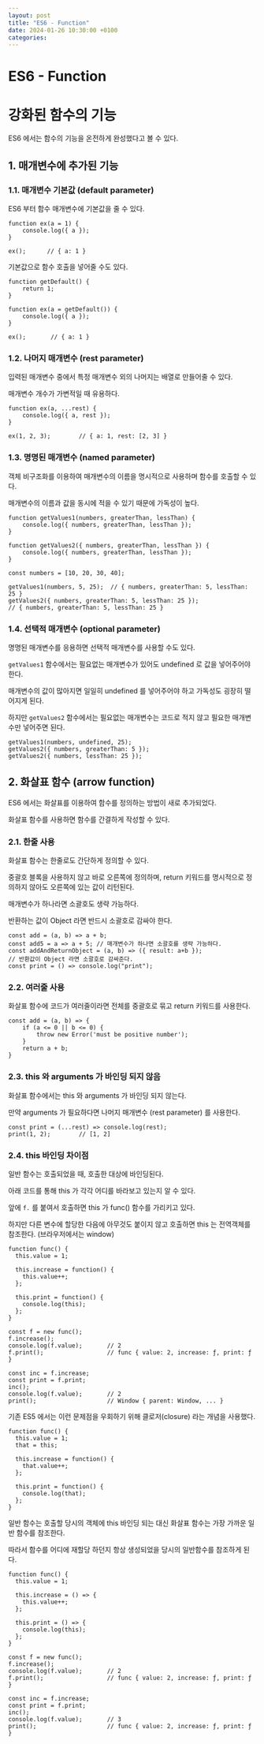 ```yaml
---
layout: post
title: "ES6 - Function"
date: 2024-01-26 10:30:00 +0100
categories:
---
```


# ES6 - Function

# 강화된 함수의 기능

ES6 에서는 함수의 기능을 온전하게 완성했다고 볼 수 있다.

## 1. 매개변수에 추가된 기능

### 1.1. 매개변수 기본값 (default parameter)

ES6 부터 함수 매개변수에 기본값을 줄 수 있다.

```
function ex(a = 1) {
    console.log({ a });
}

ex();      // { a: 1 }
```

기본값으로 함수 호출을 넣어줄 수도 있다.

```
function getDefault() {
    return 1;
}

function ex(a = getDefault()) {
    console.log({ a });
}

ex();       // { a: 1 }
```

### 1.2. 나머지 매개변수 (rest parameter)

입력된 매개변수 중에서 특정 매개변수 외의 나머지는 배열로 만들어줄 수 있다.

매개변수 개수가 가변적일 때 유용하다.

```
function ex(a, ...rest) {
    console.log({ a, rest });
}

ex(1, 2, 3);        // { a: 1, rest: [2, 3] }
```

### 1.3. 명명된 매개변수 (named parameter)

객체 비구조화를 이용하여 매개변수의 이름을 명시적으로 사용하며 함수를 호출할 수 있다.

매개변수의 이름과 값을 동시에 적을 수 있기 때문에 가독성이 높다.

```
function getValues1(numbers, greaterThan, lessThan) {
    console.log({ numbers, greaterThan, lessThan });
}

function getValues2({ numbers, greaterThan, lessThan }) {
    console.log({ numbers, greaterThan, lessThan });
}

const numbers = [10, 20, 30, 40];

getValues1(numbers, 5, 25);  // { numbers, greaterThan: 5, lessThan: 25 }
getValues2({ numbers, greaterThan: 5, lessThan: 25 });
// { numbers, greaterThan: 5, lessThan: 25 }
```

### 1.4. 선택적 매개변수 (optional parameter)

명명된 매개변수를 응용하면 선택적 매개변수를 사용할 수도 있다.

`getValues1` 함수에서는 필요없는 매개변수가 있어도 undefined 로 값을 넣어주어야 한다.

매개변수의 값이 많아지면 일일히 undefined 를 넣어주어야 하고 가독성도 굉장히 떨어지게 된다.

하지만 `getValues2` 함수에서는 필요없는 매개변수는 코드로 적지 않고 필요한 매개변수만 넣어주면 된다.

```
getValues1(numbers, undefined, 25);
getValues2({ numbers, greaterThan: 5 });
getValues2({ numbers, lessThan: 25 });
```

## 2. 화살표 함수 (arrow function)

ES6 에서는 화살표를 이용하여 함수를 정의하는 방법이 새로 추가되었다.

화살표 함수를 사용하면 함수를 간결하게 작성할 수 있다.

### 2.1. 한줄 사용

화살표 함수는 한줄로도 간단하게 정의할 수 있다.

중괄호 블록을 사용하지 않고 바로 오른쪽에 정의하며, return 키워드를 명시적으로 정의하지 않아도 오른쪽에 있는 값이 리턴된다.

매개변수가 하나라면 소괄호도 생략 가능하다.

반환하는 값이 Object 라면 반드시 소괄호로 감싸야 한다.

```
const add = (a, b) => a + b;
const add5 = a => a + 5; // 매개변수가 하나면 소괄호를 생략 가능하다.
const addAndReturnObject = (a, b) => ({ result: a+b });
// 반환값이 Object 라면 소괄호로 감싸준다.
const print = () => console.log("print");
```

### 2.2. 여러줄 사용

화살표 함수에 코드가 여러줄이라면 전체를 중괄호로 묶고 return 키워드를 사용한다.

```
const add = (a, b) => {
    if (a <= 0 || b <= 0) {
        throw new Error('must be positive number');
    }
    return a + b;
}
```

### 2.3. this 와 arguments 가 바인딩 되지 않음

화살표 함수에서는 this 와 arguments 가 바인딩 되지 않는다.

만약 arguments 가 필요하다면 나머지 매개변수 (rest parameter) 를 사용한다.

```
const print = (...rest) => console.log(rest);
print(1, 2);        // [1, 2]
```

### 2.4. this 바인딩 차이점

일반 함수는 호출되었을 때, 호출한 대상에 바인딩된다.

아래 코드를 통해 this 가 각각 어디를 바라보고 있는지 알 수 있다.

앞에 `f.` 를 붙여서 호출하면 this 가 func() 함수를 가리키고 있다.

하지만 다른 변수에 할당한 다음에 아무것도 붙이지 않고 호출하면 this 는 전역객체를 참조한다. (브라우저에서는 window)

```
function func() {
  this.value = 1;

  this.increase = function() {
    this.value++;
  };

  this.print = function() {
    console.log(this);
  };
}

const f = new func();
f.increase();
console.log(f.value);       // 2
f.print();                  // func { value: 2, increase: ƒ, print: ƒ }

const inc = f.increase;
const print = f.print;
inc();
console.log(f.value);       // 2
print();                    // Window { parent: Window, ... }
```

기존 ES5 에서는 이런 문제점을 우회하기 위해 클로저(closure) 라는 개념을 사용했다.

```
function func() {
  this.value = 1;
  that = this;

  this.increase = function() {
    that.value++;
  };

  this.print = function() {
    console.log(that);
  };
}
```

일반 함수는 호출할 당시의 객체에 this 바인딩 되는 대신 화살표 함수는 가장 가까운 일반 함수를 참조한다.

따라서 함수를 어디에 재할당 하던지 항상 생성되었을 당시의 일반함수를 참조하게 된다.

```
function func() {
  this.value = 1;

  this.increase = () => {
    this.value++;
  };

  this.print = () => {
    console.log(this);
  };
}

const f = new func();
f.increase();
console.log(f.value);       // 2
f.print();                  // func { value: 2, increase: ƒ, print: ƒ }

const inc = f.increase;
const print = f.print;
inc();
console.log(f.value);       // 3
print();                    // func { value: 2, increase: ƒ, print: ƒ }
```

